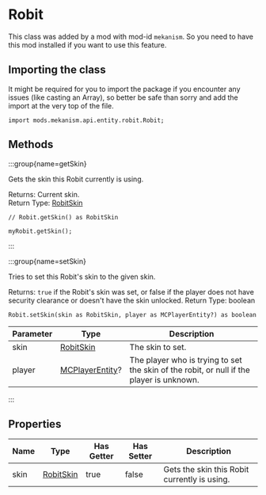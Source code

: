 # Robit

This class was added by a mod with mod-id `mekanism`. So you need to have this mod installed if you
want to use this feature.

## Importing the class

It might be required for you to import the package if you encounter any issues (like casting an
Array), so better be safe than sorry and add the import at the very top of the file.

```zenscript
import mods.mekanism.api.entity.robit.Robit;
```

## Methods

:::group{name=getSkin}

Gets the skin this Robit currently is using.

Returns: Current skin.  
Return Type: [RobitSkin](/mods/Mekanism/api/entity/robit/RobitSkin)

```zenscript
// Robit.getSkin() as RobitSkin

myRobit.getSkin();
```

:::

:::group{name=setSkin}

Tries to set this Robit's skin to the given skin.

Returns: `true` if the Robit's skin was set, or false if the player does not have security clearance
or doesn't have the skin unlocked. 
Return Type: boolean

```zenscript
Robit.setSkin(skin as RobitSkin, player as MCPlayerEntity?) as boolean
```

| Parameter | Type | Description |
|-----------|------|-------------|
| skin | [RobitSkin](/mods/Mekanism/api/entity/robit/RobitSkin) | The skin to set. |
| player | [MCPlayerEntity](/vanilla/api/entity/MCPlayerEntity)? | The player who is trying to set the skin of the robit, or null if the player is unknown. |

:::

## Properties

| Name | Type | Has Getter | Has Setter | Description |
|------|------|------------|------------|-------------|
| skin | [RobitSkin](/mods/Mekanism/api/entity/robit/RobitSkin) | true | false | Gets the skin this Robit currently is using. |

